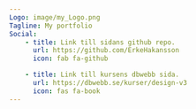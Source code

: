 ```yaml
---
Logo: image/my_Logo.png
Tagline: My portfolio
Social:
    - title: Link till sidans github repo.
      url: https://github.com/ErkeHakansson
      icon: fab fa-github

    - title: Link till kursens dbwebb sida.
      url: https://dbwebb.se/kurser/design-v3
      icon: fas fa-book
---
```

